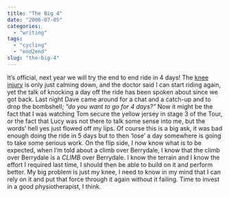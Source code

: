 ```yaml
---
title: "The Big 4"
date: "2006-07-05"
categories:
  - "writing"
tags:
  - "cycling"
  - "end2end"
slug: "the-big-4"
---
```


It’s official, next year we will try the end to end ride in 4 days! The [knee injury](https://adamchamberlin.info/2006/06/say-it-isnt-so/) is only just calming down, and the doctor said I can start riding again, yet the talk of knocking a day off the ride has been spoken about since we got back. Last night Dave came around for a chat and a catch-up and to drop the bombshell; _”do you want to go for 4 days?”_ Now it might be the fact that I was watching Tom secure the yellow jersey in stage 3 of the Tour, or the fact that Lucy was not there to talk some sense into me, but the words’ hell yes just flowed off my lips. Of course this is a big ask, it was bad enough doing the ride in 5 days but to then ‘lose’ a day somewhere is going to take some serious work. On the flip side, I now know what is to be expected, when I’m told about a climb over Berrydale, I know that the climb over Berrydale is a _CLIMB_ over Berrydale. I know the terrain and I know the effort I required last time, I should then be able to build on it and perform better. My big problem is just my knee, I need to know in my mind that I can rely on it and put that force through it again without it failing. Time to invest in a good physiotherapist, I think.

